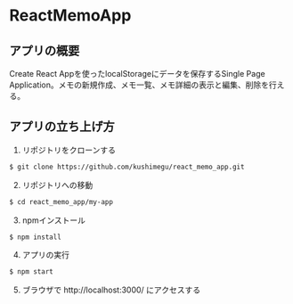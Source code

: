 # ReactMemoApp

## アプリの概要
Create React Appを使ったlocalStorageにデータを保存するSingle Page Application。メモの新規作成、メモ一覧、メモ詳細の表示と編集、削除を行える。

## アプリの立ち上げ方
1. リポジトリをクローンする
```bash
$ git clone https://github.com/kushimegu/react_memo_app.git
```
2. リポジトリへの移動
```bash
$ cd react_memo_app/my-app
```
3. npmインストール
```bash
$ npm install
```
4. アプリの実行
```bash
$ npm start
```
5. ブラウザで http://localhost:3000/ にアクセスする
